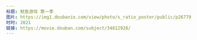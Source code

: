 ```yaml
---
标题: 鱿鱼游戏 第一季
图片: https://img1.doubanio.com/view/photo/s_ratio_poster/public/p2677934359.jpg
时时: 2021
链接: https://movie.douban.com/subject/34812928/
---
```


